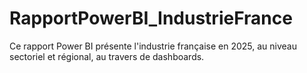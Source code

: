 # RapportPowerBI_IndustrieFrance
Ce rapport Power BI présente l'industrie française en 2025, au niveau sectoriel et régional, au travers de dashboards.
